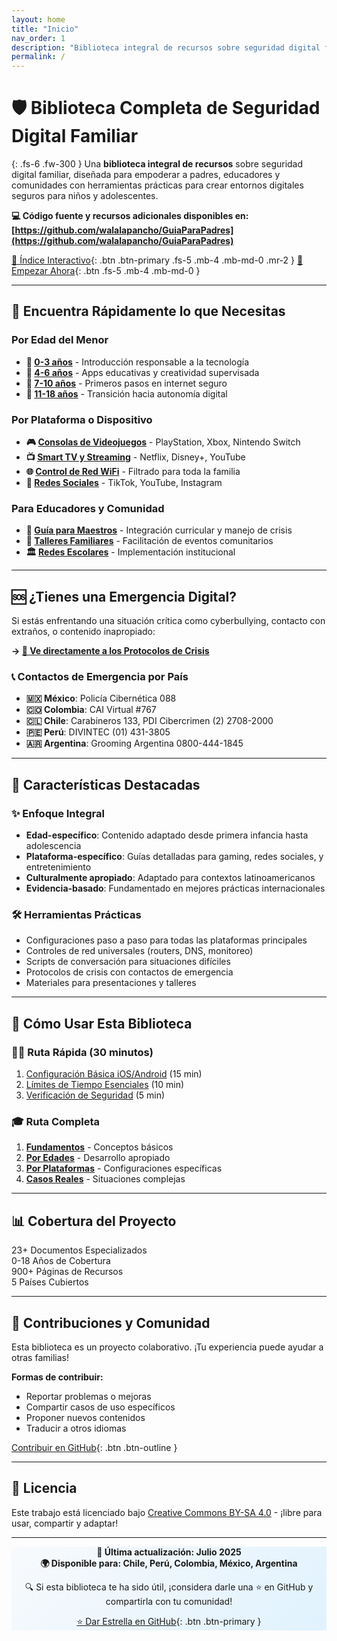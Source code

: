 ```yaml
---
layout: home
title: "Inicio"
nav_order: 1
description: "Biblioteca integral de recursos sobre seguridad digital familiar para empoderar a padres, educadores y comunidades"
permalink: /
---
```


# 🛡️ Biblioteca Completa de Seguridad Digital Familiar

{: .fs-6 .fw-300 }
Una **biblioteca integral de recursos** sobre seguridad digital familiar, diseñada para empoderar a padres, educadores y comunidades con herramientas prácticas para crear entornos digitales seguros para niños y adolescentes.

**💻 Código fuente y recursos adicionales disponibles en: [https://github.com/walalapancho/GuiaParaPadres](https://github.com/walalapancho/GuiaParaPadres)**

[🧭 Índice Interactivo](INDICE-INTERACTIVO.md){: .btn .btn-primary .fs-5 .mb-4 .mb-md-0 .mr-2 }
[🚀 Empezar Ahora](Controles_Parentales.md){: .btn .fs-5 .mb-4 .mb-md-0 }

---

## 🎯 Encuentra Rápidamente lo que Necesitas

<div class="code-example" markdown="1">

### Por Edad del Menor
- **👶 [0-3 años](apps_recomendadas_0-3.md)** - Introducción responsable a la tecnología
- **🎈 [4-6 años](apps_recomendadas_4-6.md)** - Apps educativas y creatividad supervisada  
- **🌱 [7-10 años](SeguridadOnlineParaNinos7-10.md)** - Primeros pasos en internet seguro
- **🚀 [11-18 años](ControlesParentalesAdolescentes.md)** - Transición hacia autonomía digital

### Por Plataforma o Dispositivo
- **🎮 [Consolas de Videojuegos](ControlesParentalesConsolas.md)** - PlayStation, Xbox, Nintendo Switch
- **📺 [Smart TV y Streaming](ControlesParentalesSmartTV.md)** - Netflix, Disney+, YouTube
- **🌐 [Control de Red WiFi](ControlParentalRedHogares.md)** - Filtrado para toda la familia
- **📱 [Redes Sociales](SeguridadTikTok.md)** - TikTok, YouTube, Instagram

### Para Educadores y Comunidad
- **🏫 [Guía para Maestros](GuiaParaMaestros.md)** - Integración curricular y manejo de crisis
- **👥 [Talleres Familiares](TallerFamiliar.md)** - Facilitación de eventos comunitarios
- **🏛️ [Redes Escolares](ControlParentalRedEscuelas.md)** - Implementación institucional

</div>

---

<div class="emergency-section">

## 🆘 ¿Tienes una Emergencia Digital?

Si estás enfrentando una situación crítica como cyberbullying, contacto con extraños, o contenido inapropiado:

**→ [🚨 Ve directamente a los Protocolos de Crisis](casos-uso-especificos.md)**

### 📞 Contactos de Emergencia por País
- **🇲🇽 México**: Policía Cibernética 088
- **🇨🇴 Colombia**: CAI Virtual #767
- **🇨🇱 Chile**: Carabineros 133, PDI Cibercrimen (2) 2708-2000
- **🇵🇪 Perú**: DIVINTEC (01) 431-3805
- **🇦🇷 Argentina**: Grooming Argentina 0800-444-1845

</div>

---

## 🌟 Características Destacadas

### ✨ **Enfoque Integral**
- **Edad-específico**: Contenido adaptado desde primera infancia hasta adolescencia
- **Plataforma-específico**: Guías detalladas para gaming, redes sociales, y entretenimiento
- **Culturalmente apropiado**: Adaptado para contextos latinoamericanos
- **Evidencia-basado**: Fundamentado en mejores prácticas internacionales

### 🛠️ **Herramientas Prácticas**
- Configuraciones paso a paso para todas las plataformas principales
- Controles de red universales (routers, DNS, monitoreo)
- Scripts de conversación para situaciones difíciles
- Protocolos de crisis con contactos de emergencia
- Materiales para presentaciones y talleres

---

## 🚀 Cómo Usar Esta Biblioteca

### 🏃‍♂️ **Ruta Rápida (30 minutos)**
1. [Configuración Básica iOS/Android](propuesta-guia-visual-interactiva.md) (15 min)
2. [Límites de Tiempo Esenciales](Controles_Parentales.md) (10 min)
3. [Verificación de Seguridad](Controles_Parentales.md) (5 min)

### 🎓 **Ruta Completa**
1. **[Fundamentos](Controles_Parentales.md)** - Conceptos básicos
2. **[Por Edades](apps_recomendadas_0-3.md)** - Desarrollo apropiado  
3. **[Por Plataformas](SeguridadYouTube.md)** - Configuraciones específicas
4. **[Casos Reales](casos-uso-especificos.md)** - Situaciones complejas

---

## 📊 Cobertura del Proyecto

<div class="stats-grid">
  <div class="stat-card">
    <span class="stat-number">23+</span>
    <span class="stat-label">Documentos Especializados</span>
  </div>
  <div class="stat-card">
    <span class="stat-number">0-18</span>
    <span class="stat-label">Años de Cobertura</span>
  </div>
  <div class="stat-card">
    <span class="stat-number">900+</span>
    <span class="stat-label">Páginas de Recursos</span>
  </div>
  <div class="stat-card">
    <span class="stat-number">5</span>
    <span class="stat-label">Países Cubiertos</span>
  </div>
</div>

---

## 🤝 Contribuciones y Comunidad

Esta biblioteca es un proyecto colaborativo. ¡Tu experiencia puede ayudar a otras familias!

**Formas de contribuir:**
- Reportar problemas o mejoras
- Compartir casos de uso específicos  
- Proponer nuevos contenidos
- Traducir a otros idiomas

[Contribuir en GitHub](https://github.com/tu-usuario/ControlesParentales){: .btn .btn-outline }

---

## 📄 Licencia

Este trabajo está licenciado bajo [Creative Commons BY-SA 4.0](https://creativecommons.org/licenses/by-sa/4.0/) - ¡libre para usar, compartir y adaptar!

---

<div class="code-example" style="text-align: center; background: linear-gradient(135deg, #f8fafc, #e0f2fe);">

**📅 Última actualización: Julio 2025**  
**🌍 Disponible para: Chile, Perú, Colombia, México, Argentina**

🔍 Si esta biblioteca te ha sido útil, ¡considera darle una ⭐ en GitHub y compartirla con tu comunidad!

[⭐ Dar Estrella en GitHub](https://github.com/walalapancho/GuiaParaPadres){: .btn .btn-primary }

</div> 